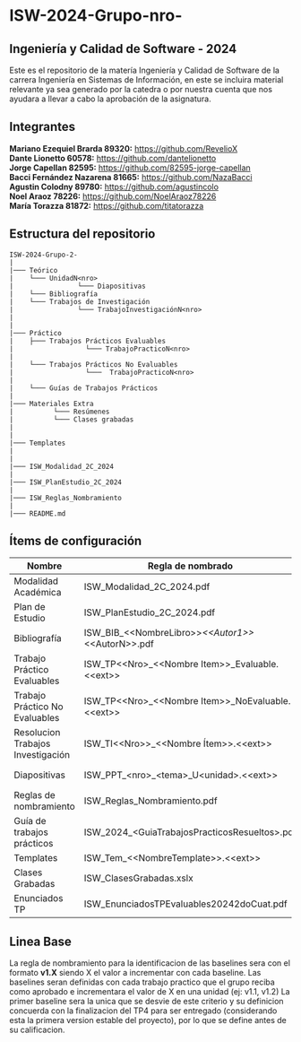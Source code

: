 # ISW-2024-Grupo-nro-

## Ingeniería y Calidad de Software - 2024 
Este es el repositorio de la matería Ingeniería y Calidad de Software de la carrera Ingeniería en Sistemas de Información, en este se incluira material relevante ya sea generado por la catedra o por nuestra cuenta que nos ayudara a llevar a cabo la aprobación de la asignatura.

## Integrantes 

**Mariano Ezequiel Brarda 89320:** https://github.com/RevelioX 
<br/>
**Dante Lionetto 60578:** https://github.com/dantelionetto 
<br/>
**Jorge Capellan 82595:** https://github.com/82595-jorge-capellan
<br/>
**Bacci Fernández Nazarena 81665:** https://github.com/NazaBacci 
<br/>
**Agustin Colodny 89780:** https://github.com/agustincolo
<br/>
**Noel Araoz 78226:** https://github.com/NoelAraoz78226
<br/>
**María Torazza 81872:** https://github.com/titatorazza 

## Estructura del repositorio 
```
ISW-2024-Grupo-2-
|
|─── Teórico
|    └─── UnidadN<nro>
|                └─── Diapositivas
|    └─── Bibliografía
|    └─── Trabajos de Investigación
|                └─── TrabajoInvestigaciónN<nro>
|   
|
|─── Práctico
|    ├─── Trabajos Prácticos Evaluables
|                  └─── TrabajoPracticoN<nro>
|            
|    └─── Trabajos Prácticos No Evaluables
|                  └───  TrabajoPracticoN<nro>
| 
|    └─── Guías de Trabajos Prácticos  
|  
|─── Materiales Extra
|          └─── Resúmenes
|          └─── Clases grabadas
|
|
|─── Templates
|
|
|─── ISW_Modalidad_2C_2024
|
|─── ISW_PlanEstudio_2C_2024
|
|─── ISW_Reglas_Nombramiento
|
|─── README.md
```

## Ítems de configuración 

| Nombre  		              | Regla de nombrado                          	        | Ubicación física              				                        |
|-------------------------------------|---------------------------------------------------------|---------------------------------------------------------------------------------------|
| Modalidad Académica                 | ISW_Modalidad_2C_2024.pdf               	        | ISW-2024-Grupo-2-	                                                                |
| Plan de Estudio 	              | ISW_PlanEstudio_2C_2024.pdf           	                | ISW-2024-Grupo-2-                                                                     |
| Bibliografía                        | ISW_BIB_\<\<NombreLibro>>_\<\<Autor1>>_\<\<AutorN>>.pdf | ISW-2024-Grupo-2-/Teorico/Bibliografía/\<\<Tema>>			                |
| Trabajo Práctico Evaluables         | ISW_TP\<\<Nro>_\<\<Nombre Item>>_Evaluable.\<\<ext>>    | ISW-2024-Grupo-2-/Practico/Trabajos Practicos Evaluables /TrabajoPracticoN\<\<nro>>   |
| Trabajo Práctico No Evaluables      | ISW_TP\<\<Nro>_\<\<Nombre Item>>_NoEvaluable.\<\<ext>>  | ISW-2024-Grupo-2-/Practico/Trabajos Practicos No Evaluables /TrabajoPracticoN\<\<nro>>|
| Resolucion Trabajos Investigación   | ISW_TI\<\<Nro>>_\<\<Nombre Ítem>>.\<\<ext>>             | ISW-2024-Grupo-2-/Teorico/Trabajos de Investigación/TrabajoInvestigacionN\<\<nro>>    |
| Diapositivas                        | ISW_PPT_\<nro>_\<tema>_U\<unidad>.\<\<ext>>             | ISW-2024-Grupo-2-/Teórico/Diapositivas/UnidadN\<\<Nro>>                               |
| Reglas de nombramiento              | ISW_Reglas_Nombramiento.pdf                             | ISW-2024-Grupo-2-                                                                     |
| Guía de trabajos prácticos	      | ISW_2024_\<GuiaTrabajosPracticosResueltos>.pdf          | ISW-2024-Grupo-2-/Practico/Guias Trabajos Practicos/\<Guia> 				|
| Templates                           | ISW_Tem_\<\<NombreTemplate>>.\<\<ext>>                  | ISW-2024-Grupo-2-/Templatess				                                |
| Clases Grabadas             	      | ISW_ClasesGrabadas.xslx       	                        | ISW-2024-Grupo-2-/Materiales Extra/Clases Grabadas				        |
| Enunciados TP   	 	      | ISW_EnunciadosTPEvaluables20242doCuat.pdf   	        | ISW-2024-Grupo-2-/Practico			                                        |


## Linea Base

La regla de nombramiento para la identificacion de las baselines sera con el formato **v1.X** siendo X el valor a incrementar con cada baseline.
Las baselines seran definidas con cada trabajo practico que el grupo reciba como aprobado e incrementara el valor de X en una unidad (ej: v1.1, v1.2)
La primer baseline sera la unica que se desvie de este criterio y su definicion concuerda con la finalizacion del TP4 para ser entregado (considerando esta la primera version estable del proyecto), por lo que se define antes de su calificacion.
            

